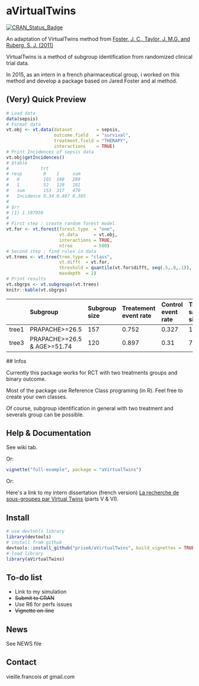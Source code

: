 # aVirtualTwins

[![CRAN_Status_Badge](http://www.r-pkg.org/badges/version/aVirtualTwins)](https://cran.r-project.org/package=aVirtualTwins)

An adaptation of VirtualTwins method from [Foster, J. C., Taylor, J. M.G. and Ruberg, S. J. (2011)](http://onlinelibrary.wiley.com/doi/10.1002/sim.4322/abstract)

VirtualTwins is a method of subgroup identification from randomized clinical trial data.

In 2015, as an intern in a french pharmaceutical group, i worked on this method and develop a package based on Jared Foster and al method.

## (Very) Quick Preview

```r
# Load data
data(sepsis)
# Format data
vt.obj <- vt.data(dataset         = sepsis,
                  outcome.field   = "survival",
                  treatment.field = "THERAPY",
                  interactions    = TRUE)
# Print Incidences of sepsis data
vt.obj$getIncidences()
# $table
#            trt
# resp        0    1     sum  
#   0         101  188   289  
#   1         52   129   181  
#   sum       153  317   470  
#   Incidence 0.34 0.407 0.385
#
# $rr
# [1] 1.197059
#
# First step : create random forest model
vt.for <- vt.forest(forest.type  = "one",
                    vt.data      = vt.obj,
                    interactions = TRUE,
                    ntree        = 500)
# Second step : find rules in data 
vt.trees <- vt.tree(tree.type = "class",
                    vt.difft  = vt.for, 
                    threshold = quantile(vt.for$difft, seq(.5,.8,.1)),
                    maxdepth  = 2)
# Print results
vt.sbgrps <- vt.subgroups(vt.trees)
knitr::kable(vt.sbgrps)
```
|      |Subgroup                    |Subgroup size |Treatement event rate |Control event rate |Treatment sample size |Control sample size | RR (resub)| RR (snd)|
|:-----|:---------------------------|:-------------|:---------------------|:------------------|:---------------------|:-------------------|----------:|--------:|
|tree1 |PRAPACHE>=26.5              |157           |0.752                 |0.327              |105                   |52                  |      2.300|    1.856|
|tree3 |PRAPACHE>=26.5 & AGE>=51.74 |120           |0.897                 |0.31               |78                    |42                  |      2.894|    1.991|



## Infos 

Currently this package works for RCT with two treatments groups and binary outcome.

Most of the package use Reference Class programing (in R). Feel free to create your own classes.

Of course, subgroup identification in general with two treatment and severals group can be possible.

## Help & Documentation

See wiki tab.

Or:

``` r
vignette("full-example", package = "aVirtualTwins")
```

Or:

Here's a link to my intern dissertation (french version) [La recherche de sous-groupes par Virtual Twins](./rapport.pdf) (parts V & VI).


## Install

``` r
# use devtools library
library(devtools)
# install from github
devtools::install_github("prise6/aVirtualTwins", build_vignettes = TRUE)
# load library
library(aVirtualTwins)
```


## To-do list

* Link to my simulation
* ~~Submit to CRAN~~
* Use R6 for perfs issues
* ~~Vignette on-line~~


## News

See NEWS file


## Contact

vieille.francois _at_ gmail.com


